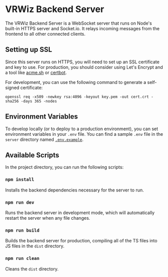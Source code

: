 # VRWiz Backend Server

The VRWiz Backend Server is a WebSocket server that runs on Node's built-in HTTPS server and Socket.io. It relays incoming messages from the frontend to all other connected clients.

## Setting up SSL

Since this server runs on HTTPS, you will need to set up an SSL certificate and key to use. For production, you should consider using Let's Encrypt and a tool like [acme.sh](https://acme.sh/) or [certbot](https://certbot.eff.org/).

For development, you can use the following command to generate a self-signed certificate:

```
openssl req -x509 -newkey rsa:4096 -keyout key.pem -out cert.crt -sha256 -days 365 -nodes
```

## Environment Variables

To develop locally (or to deploy to a production environment), you can set environment variables in your `.env` file. You can find a sample `.env` file in the `server` directory named [`.env.example`](./.env.example).

## Available Scripts

In the project directory, you can run the following scripts:

### `npm install`

Installs the backend dependencies necessary for the server to run.

### `npm run dev`

Runs the backend server in development mode, which will automatically restart the server when any file changes.

### `npm run build`

Builds the backend server for production, compiling all of the TS files into JS files in the `dist` directory.

### `npm run clean`

Cleans the `dist` directory.
